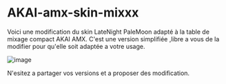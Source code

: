 # AKAI-amx-skin-mixxx

Voici une modification du skin LateNight PaleMoon adapté à la table de mixage compact AKAI AMX.
C'est une version simplifiée ,libre a vous de la modifier pour qu'elle soit adaptée a votre usage.

![image](https://user-images.githubusercontent.com/62692364/210277893-52b311c6-2797-4c4c-adbc-eb55b3630e6d.png)

N'esitez a partager vos versions et a proposer des modification.
